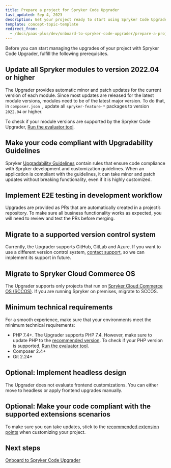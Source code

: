 ```yaml
---
title: Prepare a project for Spryker Code Upgrader
last_updated: Sep 4, 2023
description: Get your project ready to start using Spryker Code Upgrader
template: concept-topic-template
redirect_from:
  - /docs/paas-plus/dev/onboard-to-spryker-code-upgrader/prepare-a-project-for-spryker-code-upgrader.html
---
```


Before you can start managing the upgrades of your project with Spryker Code Upgrader, fulfill the following prerequisites.

## Update all Spryker modules to version 2022.04 or higher

The Upgrader provides automatic minor and patch updates for the current version of each module. Since most updates are released for the latest module versions, modules need to be of the latest major version. To do that, in `composer.json `, update all `spryker-feature-*` packages to version `2022.04` or higher.

To check if your module versions are supported by the Spryker Code Upgrader, [Run the evaluator tool](/docs/scos/dev/guidelines/keeping-a-project-upgradable/run-the-evaluator-tool.html).

## Make your code compliant with Upgradability Guidelines

Spryker [Upgradability Guidelines](/docs/scos/dev/guidelines/keeping-a-project-upgradable/upgradability-guidelines/upgradability-guidelines.html) contain rules that ensure code compliance with Spryker development and customization guidelines. When an application is compliant with the guidelines, it can take minor and patch updates without breaking functionality, even if it is highly customized.

## Implement E2E testing in development workflow

Upgrades are provided as PRs that are automatically created in a project’s repository. To make sure all business functionality works as expected, you will need to review and test the PRs before merging.

## Migrate to a supported version control system

Currently, the Upgrader supports GitHub, GitLab and Azure. If you want to use a different version control system, [contact support](https://spryker.force.com/support/s/), so we can implement its support in future.

## Migrate to Spryker Cloud Commerce OS

The Upgrader supports only projects that run on [Spryker Cloud Commerce OS (SCCOS)](/docs/cag/dev/getting-started-with-the-spryker-cloud-commerce-os.html). If you are running Spryker on premises, migrate to SCCOS.

## Minimum technical requirements

For a smooth experience, make sure that your environments meet the minimum technical requirements:

* PHP 7.4+. The Upgrader supports PHP 7.4. However, make sure to update PHP to the [recommended version](/docs/scos/user/intro-to-spryker/whats-new/supported-versions-of-php.html). To check if your PHP version is supported, [Run the evaluator tool](/docs/scos/dev/guidelines/keeping-a-project-upgradable/run-the-evaluator-tool.html).
* Composer 2.4+
* Git 2.24+

## Optional: Implement headless design

The Upgrader does not evaluate frontend customizations. You can either move to headless or apply frontend upgrades manually.

## Optional: Make your code compliant with the supported extensions scenarios

To make sure you can take updates, stick to the [recommended extension points](/docs/scos/dev/guidelines/keeping-a-project-upgradable/extension-scenarios/extenstion-scenarios.html) when customizing your project.

## Next steps

[Onboard to Spryker Code Upgrader](/docs/scu/dev/onboard-to-spryker-code-upgrader/onboard-to-spryker-code-upgrader.html)
